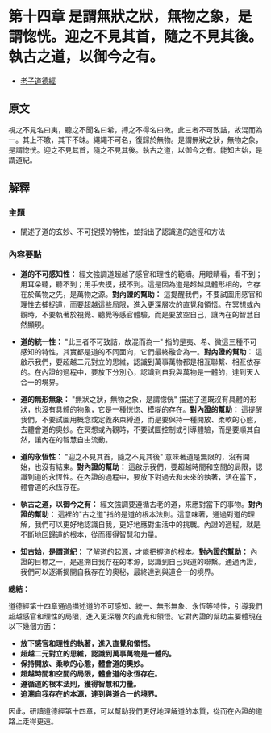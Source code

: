 # 第十四章 是謂無狀之狀，無物之象，是謂惚恍。迎之不見其首，隨之不見其後。執古之道，以御今之有。

- [老子道德經](https://www.daodejing.org/)

## 原文
視之不見名曰夷，聽之不聞名曰希，搏之不得名曰微。此三者不可致詰，故混而為一。其上不皦，其下不昧。繩繩不可名，復歸於無物。是謂無狀之狀，無物之象，是謂惚恍。迎之不見其首，隨之不見其後。執古之道，以御今之有。能知古始，是謂道紀。

## 解釋
### 主題
- 闡述了道的玄妙、不可捉摸的特性，並指出了認識道的途徑和方法

### 內容要點
*   **道的不可感知性：** 經文強調道超越了感官和理性的範疇。用眼睛看，看不到；用耳朵聽，聽不到；用手去摸，摸不到。這是因為道是超越具體形相的，它存在於萬物之先，是萬物之源。**對內證的幫助：** 這提醒我們，不要試圖用感官和理性去捕捉道，而要超越這些局限，進入更深層次的直覺和領悟。在冥想或內觀時，不要執著於視覺、聽覺等感官體驗，而是要放空自己，讓內在的智慧自然顯現。

*   **道的統一性：** "此三者不可致詰，故混而為一" 指的是夷、希、微這三種不可感知的特性，其實都是道的不同面向，它們最終融合為一。**對內證的幫助：** 這啟示我們，要超越二元對立的思維，認識到萬事萬物都是相互聯繫、相互依存的。在內證的過程中，要放下分別心，認識到自我與萬物是一體的，達到天人合一的境界。

*   **道的無形無象：** "無狀之狀，無物之象，是謂惚恍" 描述了道既沒有具體的形狀，也沒有具體的物象，它是一種恍惚、模糊的存在。**對內證的幫助：** 這提醒我們，不要試圖用概念或定義來束縛道，而是要保持一種開放、柔軟的心態，去體會道的奧妙。在冥想或內觀時，不要試圖控制或引導體驗，而是要順其自然，讓內在的智慧自由流動。

*   **道的永恆性：** "迎之不見其首，隨之不見其後" 意味著道是無限的，沒有開始，也沒有結束。**對內證的幫助：** 這啟示我們，要超越時間和空間的局限，認識到道的永恆性。在內證的過程中，要放下對過去和未來的執著，活在當下，體會道的永恆存在。

*   **執古之道，以御今之有：** 經文強調要遵循古老的道，來應對當下的事物。**對內證的幫助：** 這裡的"古之道"指的是道的根本法則。這意味著，通過對道的理解，我們可以更好地認識自我，更好地應對生活中的挑戰。內證的過程，就是不斷地回歸道的根本，從而獲得智慧和力量。

*   **知古始，是謂道紀：** 了解道的起源，才能把握道的根本。**對內證的幫助：** 內證的目標之一，是追溯自我存在的本源，認識到自己與道的聯繫。通過內證，我們可以逐漸揭開自我存在的奧秘，最終達到與道合一的境界。

**總結：**

道德經第十四章通過描述道的不可感知、統一、無形無象、永恆等特性，引導我們超越感官和理性的局限，進入更深層次的直覺和領悟。它對內證的幫助主要體現在以下幾個方面：

*   **放下感官和理性的執著，進入直覺和領悟。**
*   **超越二元對立的思維，認識到萬事萬物是一體的。**
*   **保持開放、柔軟的心態，體會道的奧妙。**
*   **超越時間和空間的局限，體會道的永恆存在。**
*   **遵循道的根本法則，獲得智慧和力量。**
*   **追溯自我存在的本源，達到與道合一的境界。**

因此，研讀道德經第十四章，可以幫助我們更好地理解道的本質，從而在內證的道路上走得更遠。